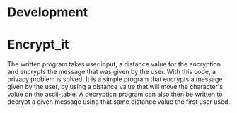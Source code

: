 # Development
# Encrypt_it
The written program takes user input, a distance value for the encryption and encrypts the message that was given by the user.
With this code, a privacy problem is solved. It is a simple program that encrypts a message given by the user, by using a distance value that will move the character's value on the ascii-table. A decryption program can also then be written to decrypt a given message using that same distance value the first user used.
